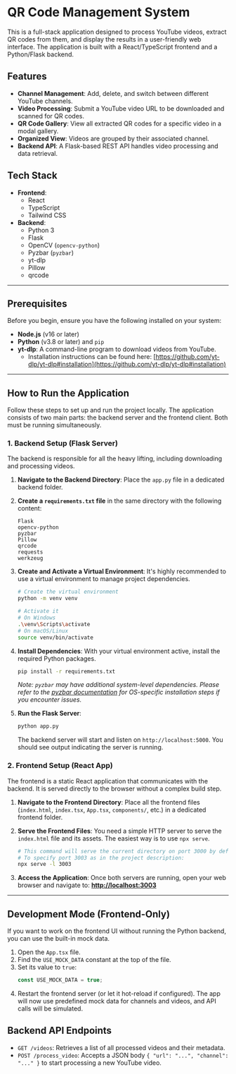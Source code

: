 # QR Code Management System

This is a full-stack application designed to process YouTube videos, extract QR codes from them, and display the results in a user-friendly web interface. The application is built with a React/TypeScript frontend and a Python/Flask backend.

## Features

- **Channel Management**: Add, delete, and switch between different YouTube channels.
- **Video Processing**: Submit a YouTube video URL to be downloaded and scanned for QR codes.
- **QR Code Gallery**: View all extracted QR codes for a specific video in a modal gallery.
- **Organized View**: Videos are grouped by their associated channel.
- **Backend API**: A Flask-based REST API handles video processing and data retrieval.

## Tech Stack

- **Frontend**:
  - React
  - TypeScript
  - Tailwind CSS
- **Backend**:
  - Python 3
  - Flask
  - OpenCV (`opencv-python`)
  - Pyzbar (`pyzbar`)
  - yt-dlp
  - Pillow
  - qrcode

---

## Prerequisites

Before you begin, ensure you have the following installed on your system:

- **Node.js** (v16 or later)
- **Python** (v3.8 or later) and `pip`
- **yt-dlp**: A command-line program to download videos from YouTube.
  - Installation instructions can be found here: [https://github.com/yt-dlp/yt-dlp#installation](https://github.com/yt-dlp/yt-dlp#installation)

---

## How to Run the Application

Follow these steps to set up and run the project locally. The application consists of two main parts: the backend server and the frontend client. Both must be running simultaneously.

### 1. Backend Setup (Flask Server)

The backend is responsible for all the heavy lifting, including downloading and processing videos.

1.  **Navigate to the Backend Directory**:
    Place the `app.py` file in a dedicated backend folder.

2.  **Create a `requirements.txt` file** in the same directory with the following content:
    ```
    Flask
    opencv-python
    pyzbar
    Pillow
    qrcode
    requests
    werkzeug
    ```

3.  **Create and Activate a Virtual Environment**:
    It's highly recommended to use a virtual environment to manage project dependencies.
    ```sh
    # Create the virtual environment
    python -m venv venv

    # Activate it
    # On Windows
    .\venv\Scripts\activate
    # On macOS/Linux
    source venv/bin/activate
    ```

4.  **Install Dependencies**:
    With your virtual environment active, install the required Python packages.
    ```sh
    pip install -r requirements.txt
    ```
    *Note: `pyzbar` may have additional system-level dependencies. Please refer to the [pyzbar documentation](https://pypi.org/project/pyzbar/) for OS-specific installation steps if you encounter issues.*

5.  **Run the Flask Server**:
    ```sh
    python app.py
    ```
    The backend server will start and listen on `http://localhost:5000`. You should see output indicating the server is running.

### 2. Frontend Setup (React App)

The frontend is a static React application that communicates with the backend. It is served directly to the browser without a complex build step.

1.  **Navigate to the Frontend Directory**:
    Place all the frontend files (`index.html`, `index.tsx`, `App.tsx`, `components/`, etc.) in a dedicated frontend folder.

2.  **Serve the Frontend Files**:
    You need a simple HTTP server to serve the `index.html` file and its assets. The easiest way is to use `npx serve`.
    ```sh
    # This command will serve the current directory on port 3000 by default.
    # To specify port 3003 as in the project description:
    npx serve -l 3003
    ```

3.  **Access the Application**:
    Once both servers are running, open your web browser and navigate to:
    **[http://localhost:3003](http://localhost:3003)**

---

## Development Mode (Frontend-Only)

If you want to work on the frontend UI without running the Python backend, you can use the built-in mock data.

1.  Open the `App.tsx` file.
2.  Find the `USE_MOCK_DATA` constant at the top of the file.
3.  Set its value to `true`:
    ```typescript
    const USE_MOCK_DATA = true;
    ```
4.  Restart the frontend server (or let it hot-reload if configured). The app will now use predefined mock data for channels and videos, and API calls will be simulated.

## Backend API Endpoints

- `GET /videos`: Retrieves a list of all processed videos and their metadata.
- `POST /process_video`: Accepts a JSON body `{ "url": "...", "channel": "..." }` to start processing a new YouTube video.
